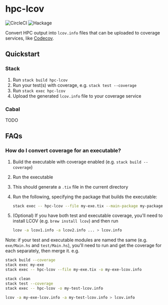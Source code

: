 # hpc-lcov

![CircleCI](https://img.shields.io/circleci/build/github/LeapYear/hpc-lcov)
![Hackage](https://img.shields.io/hackage/v/hpc-lcov)

Convert HPC output into `lcov.info` files that can be uploaded to coverage
services, like [Codecov](https://codecov.io).

## Quickstart

### Stack

1. Run `stack build hpc-lcov`
1. Run your test(s) with coverage, e.g. `stack test --coverage`
1. Run `stack exec hpc-lcov`
1. Upload the generated `lcov.info` file to your coverage service

### Cabal

TODO

## FAQs

### How do I convert coverage for an executable?

1. Build the executable with coverage enabled (e.g. `stack build --coverage`)
1. Run the executable
1. This should generate a `.tix` file in the current directory
1. Run the following, specifying the package that builds the executable:
    ```bash
    stack exec -- hpc-lcov --file my-exe.tix --main-package my-package
    ```
1. (Optional) If you have both test and executable coverage, you'll need to
   install LCOV (e.g. `brew install lcov`) and then run

   ```bash
   lcov -a lcov1.info -a lcov2.info ... > lcov.info
   ```

Note: if your test and executable modules are named the same (e.g.
`exe/Main.hs` and `test/Main.hs`), you'll need to run and get the coverage for
each separately, then merge it. e.g.

```bash
stack build --coverage
stack exec my-exe
stack exec -- hpc-lcov --file my-exe.tix -o my-exe-lcov.info

stack clean
stack test --coverage
stack exec -- hpc-lcov -o my-test-lcov.info

lcov -a my-exe-lcov.info -a my-test-lcov.info > lcov.info
```
